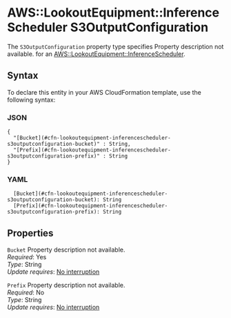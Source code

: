 # AWS::LookoutEquipment::InferenceScheduler S3OutputConfiguration<a name="aws-properties-lookoutequipment-inferencescheduler-s3outputconfiguration"></a>

<a name="aws-properties-lookoutequipment-inferencescheduler-s3outputconfiguration-description"></a>The `S3OutputConfiguration` property type specifies Property description not available\. for an [AWS::LookoutEquipment::InferenceScheduler](aws-resource-lookoutequipment-inferencescheduler.md)\.

## Syntax<a name="aws-properties-lookoutequipment-inferencescheduler-s3outputconfiguration-syntax"></a>

To declare this entity in your AWS CloudFormation template, use the following syntax:

### JSON<a name="aws-properties-lookoutequipment-inferencescheduler-s3outputconfiguration-syntax.json"></a>

```
{
  "[Bucket](#cfn-lookoutequipment-inferencescheduler-s3outputconfiguration-bucket)" : String,
  "[Prefix](#cfn-lookoutequipment-inferencescheduler-s3outputconfiguration-prefix)" : String
}
```

### YAML<a name="aws-properties-lookoutequipment-inferencescheduler-s3outputconfiguration-syntax.yaml"></a>

```
  [Bucket](#cfn-lookoutequipment-inferencescheduler-s3outputconfiguration-bucket): String
  [Prefix](#cfn-lookoutequipment-inferencescheduler-s3outputconfiguration-prefix): String
```

## Properties<a name="aws-properties-lookoutequipment-inferencescheduler-s3outputconfiguration-properties"></a>

`Bucket` <a name="cfn-lookoutequipment-inferencescheduler-s3outputconfiguration-bucket"></a>
Property description not available\.  
_Required_: Yes  
_Type_: String  
_Update requires_: [No interruption](https://docs.aws.amazon.com/AWSCloudFormation/latest/UserGuide/using-cfn-updating-stacks-update-behaviors.html#update-no-interrupt)

`Prefix` <a name="cfn-lookoutequipment-inferencescheduler-s3outputconfiguration-prefix"></a>
Property description not available\.  
_Required_: No  
_Type_: String  
_Update requires_: [No interruption](https://docs.aws.amazon.com/AWSCloudFormation/latest/UserGuide/using-cfn-updating-stacks-update-behaviors.html#update-no-interrupt)
